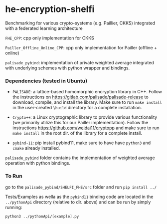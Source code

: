 # he-encryption-shelfi

Benchmarking for various crypto-systems (e.g. Paillier, CKKS) integrated with a federated learning architecture

`FHE_CPP`: cpp only implementation for CKKS 

`Pailler_Offline_Online_CPP`: cpp only implementation for Pailler (offline + online)

`palisade_pybind`: implementation of private weighted average integrated with underlying schemes with python wrapper and bindings. 

### Dependencies (tested in Ubuntu)
- `PALISADE`: a lattice-based homomorphic encryption library in C++. Follow the instructions on https://gitlab.com/palisade/palisade-release to download, compile, and install the library. Make sure to run `make install` in the user-created `\build` directory for a complete installation. 

- `Crypto++`: a Linux cryptographic library to provide various functionality (we primarily utilize this for our Pailler implementation). Follow the instructions https://github.com/weidai11/cryptopp and make sure to run `make install` in the root dir. of the library for a complete install.

- `pybind-11`: pip install pybind11, make sure to have have `python3` and `cmake` already installed. 

`palisade_pybind` folder contains the implementation of weighted average operation with python bindings.

### To Run

go to the `palisade_pybind/SHELFI_FHE/src` folder and run `pip install ../`

Tests/Examples as wella as the `pybind11` binding code are located in the `../pythonApi` directory (relative to dir. above) and can be run by simply running:

`python3 ../pythonApi/[example].py`

